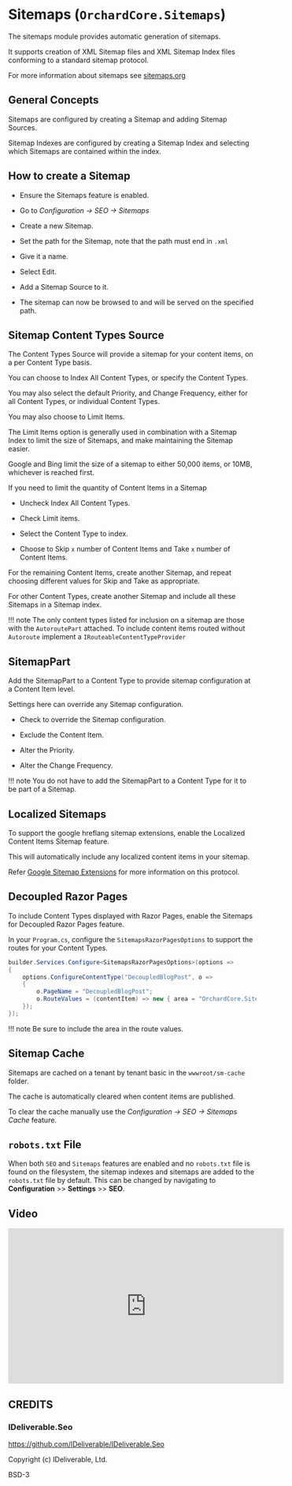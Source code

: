 # Sitemaps (`OrchardCore.Sitemaps`)

The sitemaps module provides automatic generation of sitemaps.

It supports creation of XML Sitemap files and XML Sitemap Index files conforming to a standard sitemap protocol.

For more information about sitemaps see [sitemaps.org](https://www.sitemaps.org/)

## General Concepts

Sitemaps are configured by creating a Sitemap and adding Sitemap Sources.

Sitemap Indexes are configured by creating a Sitemap Index and selecting which Sitemaps are contained within the index.

## How to create a Sitemap

- Ensure the Sitemaps feature is enabled.

- Go to _Configuration -> SEO -> Sitemaps_

- Create a new Sitemap.

- Set the path for the Sitemap, note that the path must end in `.xml`

- Give it a name.

- Select Edit.

- Add a Sitemap Source to it.

- The sitemap can now be browsed to and will be served on the specified path.

## Sitemap Content Types Source

The Content Types Source will provide a sitemap for your content items,
on a per Content Type basis.

You can choose to Index All Content Types, or specify the Content Types.

You may also select the default Priority, and Change Frequency, either for all Content Types,
or individual Content Types.

You may also choose to Limit Items.

The Limit Items option is generally used in combination with a Sitemap Index to limit the size of Sitemaps,
and make maintaining the Sitemap easier.

Google and Bing limit the size of a sitemap to either 50,000 items, or 10MB,
whichever is reached first.

If you need to limit the quantity of Content Items in a Sitemap

- Uncheck Index All Content Types.

- Check Limit items.

- Select the Content Type to index.

- Choose to Skip `x` number of Content Items and Take `x` number of Content Items.

For the remaining Content Items, create another Sitemap, and repeat choosing different values for Skip and Take as appropriate.

For other Content Types, create another Sitemap and include all these Sitemaps in a Sitemap index.

!!! note
    The only content types listed for inclusion on a sitemap are those with the `AutoroutePart` attached.
    To include content items routed without `Autoroute` implement a `IRouteableContentTypeProvider`

## SitemapPart

Add the SitemapPart to a Content Type to provide sitemap configuration at a Content Item level.

Settings here can override any Sitemap configuration.

- Check to override the Sitemap configuration.

- Exclude the Content Item.

- Alter the Priority.

- Alter the Change Frequency.

!!! note
    You do not have to add the SitemapPart to a Content Type for it to be part of a Sitemap.

## Localized Sitemaps

To support the google hreflang sitemap extensions, enable the Localized Content Items Sitemap feature.

This will automatically include any localized content items in your sitemap.

Refer [Google Sitemap Extensions](https://support.google.com/webmasters/answer/189077) for more information
on this protocol.

## Decoupled Razor Pages

To include Content Types displayed with Razor Pages, enable the Sitemaps for Decoupled Razor Pages feature.

In your `Program.cs`, configure the `SitemapsRazorPagesOptions` to support the routes for your Content Types.

```csharp
builder.Services.Configure<SitemapsRazorPagesOptions>(options =>
{
    options.ConfigureContentType("DecoupledBlogPost", o =>
    {
        o.PageName = "DecoupledBlogPost";
        o.RouteValues = (contentItem) => new { area = "OrchardCore.Sitemaps", slug = contentItem.ContentItemId };
    });
});    
```

!!! note
    Be sure to include the area in the route values.

## Sitemap Cache

Sitemaps are cached on a tenant by tenant basic in the `wwwroot/sm-cache` folder.

The cache is automatically cleared when content items are published.

To clear the cache manually use the _Configuration -> SEO -> Sitemaps Cache_ feature.

## `robots.txt` File

When both `SEO` and `Sitemaps` features are enabled and no `robots.txt` file is found on the filesystem, the sitemap indexes and sitemaps are added to the `robots.txt` file by default. This can be changed by navigating to **Configuration** >> **Settings** >> **SEO**.

## Video

<iframe width="560" height="315" src="https://www.youtube-nocookie.com/embed/fG_rFD0wffw" frameborder="0" allow="accelerometer; autoplay; encrypted-media; gyroscope; picture-in-picture" allowfullscreen></iframe>

## CREDITS

### IDeliverable.Seo

<https://github.com/IDeliverable/IDeliverable.Seo>  

Copyright (c) IDeliverable, Ltd.

BSD-3
